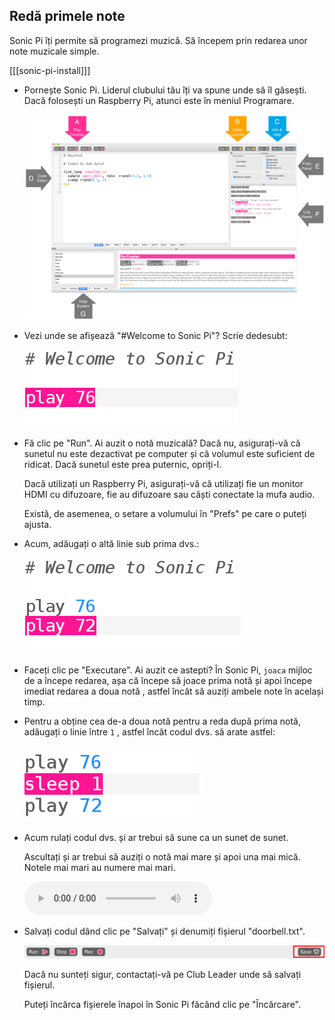 ## Redă primele note

Sonic Pi îți permite să programezi muzică. Să începem prin redarea unor note muzicale simple.

[[[sonic-pi-install]]]

+ Pornește Sonic Pi. Liderul clubului tău îți va spune unde să îl găsești. Dacă folosești un Raspberry Pi, atunci este în meniul Programare.
    
    ![captură de ecran](images/tune-GUI.png)

+ Vezi unde se afișează "#Welcome to Sonic Pi"? Scrie dedesubt:
    
    ![captură de ecran](images/tune-play.png)

+ Fă clic pe "Run". Ai auzit o notă muzicală? Dacă nu, asigurați-vă că sunetul nu este dezactivat pe computer și că volumul este suficient de ridicat. Dacă sunetul este prea puternic, opriți-l.
    
    Dacă utilizați un Raspberry Pi, asigurați-vă că utilizați fie un monitor HDMI cu difuzoare, fie au difuzoare sau căști conectate la mufa audio.
    
    Există, de asemenea, o setare a volumului în "Prefs" pe care o puteți ajusta.

+ Acum, adăugați o altă linie sub prima dvs.:
    
    ![captură de ecran](images/tune-play2.png)

+ Faceți clic pe "Executare". Ai auzit ce astepti? În Sonic Pi, `joaca` mijloc de a începe redarea, așa că începe să joace prima notă și apoi începe imediat redarea a doua notă , astfel încât să auziți ambele note în același timp.

+ Pentru a obține cea de-a doua notă pentru a reda după prima notă, adăugați o linie între `1` , astfel încât codul dvs. să arate astfel:
    
    ![captură de ecran](images/tune-sleep.png)

+ Acum rulați codul dvs. și ar trebui să sune ca un sunet de sunet.
    
    Ascultați și ar trebui să auziți o notă mai mare și apoi una mai mică. Notele mai mari au numere mai mari.
    
    <div id="audio-preview" class="pdf-hidden">
      <audio controls preload> <source src="resources/doorbell-1.mp3" type="audio/mpeg"> Browserul dvs. nu acceptă elementul <code>audio</code>. </audio>
    </div>
+ Salvați codul dând clic pe "Salvați" și denumiți fișierul "doorbell.txt".
    
    ![captură de ecran](images/tune-save.png)
    
    Dacă nu sunteți sigur, contactați-vă pe Club Leader unde să salvați fișierul.
    
    Puteți încărca fișierele înapoi în Sonic Pi făcând clic pe "Încărcare".